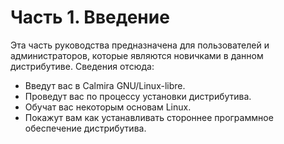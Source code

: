 # Часть 1. Введение

Эта часть руководства предназначена для пользователей и администраторов, которые
являются новичками в данном дистрибутиве. Сведения отсюда:

- Введут вас в Calmira GNU/Linux-libre.
- Проведут вас по процессу установки дистрибутива.
- Обучат вас некоторым основам Linux.
- Покажут вам как устанавливать стороннее программное обеспечение дистрибутива.
